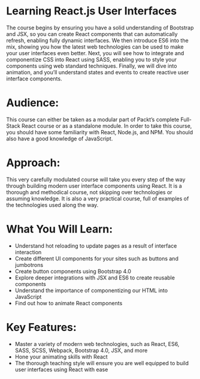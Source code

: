 # Learning React.js User Interfaces
The course begins by ensuring you have a solid understanding of Bootstrap and JSX, so you can create React components that can automatically refresh, enabling fully dynamic interfaces. We then introduce ES6 into the mix, showing you how the latest web technologies can be used to make your user interfaces even better. Next, you will see how to integrate and componentize CSS into React using SASS, enabling you to style your components using web standard techniques. Finally, we will dive into animation, and you’ll understand states and events to create reactive user interface components. 
# Audience:	
This course can either be taken as a modular part of Packt’s complete Full-Stack React course or as a standalone module. In order to take this course, you should have some familiarity with React, Node.js, and NPM. You should also have a good knowledge of JavaScript.
# Approach:
This very carefully modulated course will take you every step of the way through building modern user interface components using React. It is a thorough and methodical course, not skipping over technologies or assuming knowledge. It is also a very practical course, full of examples of the technologies used along the way.
# What You Will Learn:
*	Understand hot reloading to update pages as a result of interface interaction
*	Create different UI components for your sites such as buttons and jumbotrons
*	Create button components using Bootstrap 4.0
*	Explore deeper integrations with JSX and ES6 to create reusable components
*	Understand the importance of componentizing our HTML into JavaScript
*	Find out how to animate React components
# Key Features:
*	Master a variety of modern web technologies, such as React, ES6, SASS, SCSS, Webpack, Bootstrap 4.0, JSX, and more
*	Hone your animating skills with React
*	The thorough teaching style will ensure you are well equipped to build user interfaces using React with ease

